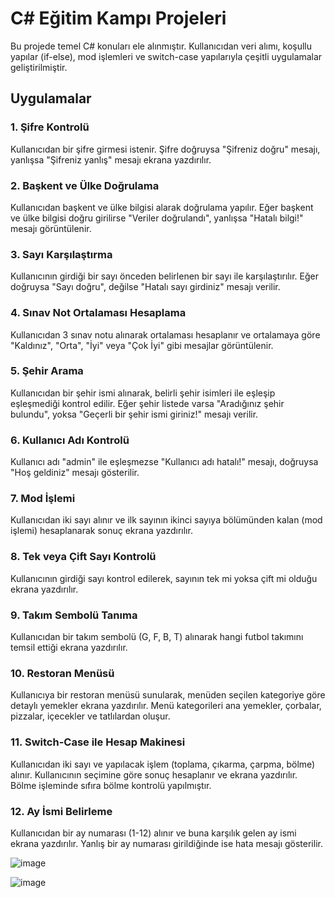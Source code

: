 # C# Eğitim Kampı Projeleri

Bu projede temel C# konuları ele alınmıştır. Kullanıcıdan veri alımı, koşullu yapılar (if-else), mod işlemleri ve switch-case yapılarıyla çeşitli uygulamalar geliştirilmiştir.

## Uygulamalar

### 1. Şifre Kontrolü
Kullanıcıdan bir şifre girmesi istenir. Şifre doğruysa "Şifreniz doğru" mesajı, yanlışsa "Şifreniz yanlış" mesajı ekrana yazdırılır.

### 2. Başkent ve Ülke Doğrulama
Kullanıcıdan başkent ve ülke bilgisi alarak doğrulama yapılır. Eğer başkent ve ülke bilgisi doğru girilirse "Veriler doğrulandı", yanlışsa "Hatalı bilgi!" mesajı görüntülenir.

### 3. Sayı Karşılaştırma
Kullanıcının girdiği bir sayı önceden belirlenen bir sayı ile karşılaştırılır. Eğer doğruysa "Sayı doğru", değilse "Hatalı sayı girdiniz" mesajı verilir.

### 4. Sınav Not Ortalaması Hesaplama
Kullanıcıdan 3 sınav notu alınarak ortalaması hesaplanır ve ortalamaya göre "Kaldınız", "Orta", "İyi" veya "Çok İyi" gibi mesajlar görüntülenir.

### 5. Şehir Arama
Kullanıcıdan bir şehir ismi alınarak, belirli şehir isimleri ile eşleşip eşleşmediği kontrol edilir. Eğer şehir listede varsa "Aradığınız şehir bulundu", yoksa "Geçerli bir şehir ismi giriniz!" mesajı verilir.

### 6. Kullanıcı Adı Kontrolü
Kullanıcı adı "admin" ile eşleşmezse "Kullanıcı adı hatalı!" mesajı, doğruysa "Hoş geldiniz" mesajı gösterilir.

### 7. Mod İşlemi
Kullanıcıdan iki sayı alınır ve ilk sayının ikinci sayıya bölümünden kalan (mod işlemi) hesaplanarak sonuç ekrana yazdırılır.

### 8. Tek veya Çift Sayı Kontrolü
Kullanıcının girdiği sayı kontrol edilerek, sayının tek mi yoksa çift mi olduğu ekrana yazdırılır.

### 9. Takım Sembolü Tanıma
Kullanıcıdan bir takım sembolü (G, F, B, T) alınarak hangi futbol takımını temsil ettiği ekrana yazdırılır.

### 10. Restoran Menüsü
Kullanıcıya bir restoran menüsü sunularak, menüden seçilen kategoriye göre detaylı yemekler ekrana yazdırılır. Menü kategorileri ana yemekler, çorbalar, pizzalar, içecekler ve tatlılardan oluşur.

### 11. Switch-Case ile Hesap Makinesi
Kullanıcıdan iki sayı ve yapılacak işlem (toplama, çıkarma, çarpma, bölme) alınır. Kullanıcının seçimine göre sonuç hesaplanır ve ekrana yazdırılır. Bölme işleminde sıfıra bölme kontrolü yapılmıştır.

### 12. Ay İsmi Belirleme
Kullanıcıdan bir ay numarası (1-12) alınır ve buna karşılık gelen ay ismi ekrana yazdırılır. Yanlış bir ay numarası girildiğinde ise hata mesajı gösterilir.


![image](https://github.com/user-attachments/assets/2d05b0cc-9267-4b41-974c-6bcd2e68136c)


![image](https://github.com/user-attachments/assets/6b0764e8-c814-4e37-85e0-967af90c386a)
